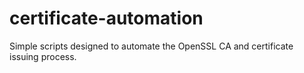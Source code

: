 certificate-automation
======================

Simple scripts designed to automate the OpenSSL CA and certificate issuing process.